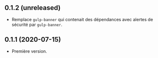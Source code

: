 ## 0.1.2 (unreleased)
- Remplace `gulp-banner` qui contenait des dépendances avec alertes de sécurité par `gulp-banner`.

## 0.1.1 (2020-07-15)
- Première version.
